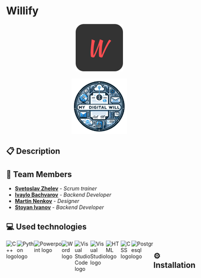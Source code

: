 # Willify
<p align="center">
<img src = "Documents/Images/Team_logo.png"><br><br>
<img src = "Documents/Images/Logo.png" width=150>
</p>
 

## 📋 Description    

## 👥 Team Members
* <a href="https://github.com/SNZhelev21">**Svetoslav Zhelev**</a> - *Scrum trainer*
* <a href="https://github.com/ISBаchvarov21">**Ivaylo Bachvarov**</a> - *Backend Developer* 
* <a href="https://github.com/MTNenkov21">**Martin Nenkov**</a> - *Designer* 
* <a href="https://github.com/SDIvanov21">**Stoyan Ivanov**</a> - *Backend Developer*

## 💻 Used technologies
<div style="display: flex; justify-content: space-between;">
  <img src="https://upload.wikimedia.org/wikipedia/commons/3/32/C%2B%2B_logo.png" width= 50 alt="C++ logo">
  <img src="https://e7.pngegg.com/pngimages/857/885/png-clipart-python-javascript-logo-soloist-blue-angle-thumbnail.png"width=55 alt="Python logo">
  <img src="https://1000logos.net/wp-content/uploads/2020/08/Microsoft-PowerPoint-Logo.png" width= 75 alt="Powerpoint logo"> 
  <img src="https://assets.stickpng.com/images/61045e1a9cd69c000418c11b.png" width= 75 alt="Word logo">
  <img src="https://upload.wikimedia.org/wikipedia/commons/thumb/9/9a/Visual_Studio_Code_1.35_icon.svg/1024px-Visual_Studio_Code_1.35_icon.svg.png" width=50 alt="Visual Studio Code logo">
  <img src="https://upload.wikimedia.org/wikipedia/commons/thumb/2/2c/Visual_Studio_Icon_2022.svg/1200px-Visual_Studio_Icon_2022.svg.png.png" width=50 alt="Visual Studio logo">
  <img src="https://w7.pngwing.com/pngs/201/90/png-transparent-logo-html-html5.png" width= 60 alt="HTML logo">
  <img src="https://cdn.pixabay.com/photo/2017/08/05/11/16/logo-2582747_1280.png" width= 60 alt="CSS logo">
  <img src="https://w7.pngwing.com/pngs/441/460/png-transparent-postgresql-plain-wordmark-logo-icon-thumbnail.png" width=60 alt="Postgresql logo">

## ⚙ Installation

  
